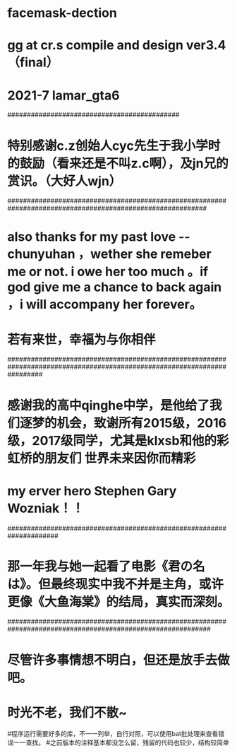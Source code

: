 # facemask-dection
# gg at cr.s compile and design ver3.4 （final）
# 2021-7 lamar_gta6 
############################################
# 特别感谢c.z创始人cyc先生于我小学时的鼓励（看来还是不叫z.c啊），及jn兄的赏识。（大好人wjn）
###########################################################################################################
# also thanks for my past love -- chunyuhan ，wether she remeber me or not.  i owe her too much 。if god give me a chance to back again ，i will accompany her forever。
# 若有来世，幸福为与你相伴
#########################################################################################################################
# 感谢我的高中qinghe中学，是他给了我们逐梦的机会，致谢所有2015级，2016级，2017级同学，尤其是klxsb和他的彩虹桥的朋友们 世界未来因你而精彩 
# my erver hero Stephen Gary Wozniak！！ 
#####################################################################
# 那一年我与她一起看了电影《君の名は》。但最终现实中我不并是主角，或许更像《大鱼海棠》的结局，真实而深刻。
############################################################################################################
# 尽管许多事情想不明白，但还是放手去做吧。
# 时光不老，我们不散~


#程序运行需要好多的库，不一一列举，自行对照，可以使用bat批处理来查看错误一一查找。
#之前版本的注释基本都没怎么留，残留的代码也较少，结构较简单
